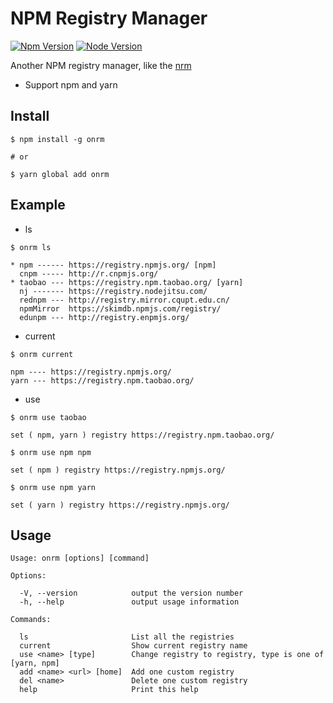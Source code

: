 # NPM Registry Manager

[![Npm Version](https://img.shields.io/badge/latest-v1.0.4-brightgreen.svg)](https://github.com/cwxyz007/onrm)
[![Node Version](https://img.shields.io/badge/node-8.x-brightgreen.svg)](https://nodejs.org)

Another NPM registry manager, like the [nrm](https://github.com/Pana/nrm)

- Support npm and yarn

## Install

```
$ npm install -g onrm

# or

$ yarn global add onrm
```

## Example

- ls

```
$ onrm ls

* npm ------ https://registry.npmjs.org/ [npm]
  cnpm ----- http://r.cnpmjs.org/
* taobao --- https://registry.npm.taobao.org/ [yarn]
  nj ------- https://registry.nodejitsu.com/
  rednpm --- http://registry.mirror.cqupt.edu.cn/
  npmMirror  https://skimdb.npmjs.com/registry/
  edunpm --- http://registry.enpmjs.org/
```

- current

```
$ onrm current

npm ---- https://registry.npmjs.org/
yarn --- https://registry.npm.taobao.org/
```

- use

```
$ onrm use taobao

set ( npm, yarn ) registry https://registry.npm.taobao.org/

$ onrm use npm npm

set ( npm ) registry https://registry.npmjs.org/

$ onrm use npm yarn

set ( yarn ) registry https://registry.npmjs.org/
```

## Usage

```
Usage: onrm [options] [command]

Options:

  -V, --version            output the version number
  -h, --help               output usage information

Commands:

  ls                       List all the registries
  current                  Show current registry name
  use <name> [type]        Change registry to registry, type is one of [yarn, npm]
  add <name> <url> [home]  Add one custom registry
  del <name>               Delete one custom registry
  help                     Print this help
```

